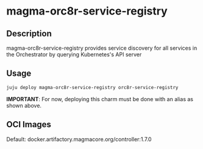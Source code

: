# magma-orc8r-service-registry

## Description
magma-orc8r-service-registry provides service discovery for all services in the Orchestrator by querying Kubernetes's API server

## Usage

```bash
juju deploy magma-orc8r-service-registry orc8r-service-registry
```

**IMPORTANT**: For now, deploying this charm must be done with an alias as shown above.

## OCI Images

Default: docker.artifactory.magmacore.org/controller:1.7.0
